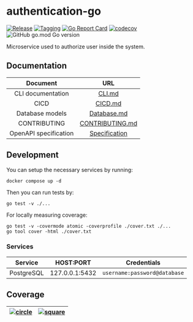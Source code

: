 # authentication-go

[![Release](https://github.com/hawks-atlanta/authentication-go/actions/workflows/release.yaml/badge.svg)](https://github.com/hawks-atlanta/authentication-go/actions/workflows/release.yaml)
[![Tagging](https://github.com/hawks-atlanta/authentication-go/actions/workflows/tagging.yaml/badge.svg)](https://github.com/hawks-atlanta/authentication-go/actions/workflows/tagging.yaml)
[![Go Report Card](https://goreportcard.com/badge/github.com/hawks-atlanta/authentication-go)](https://goreportcard.com/report/github.com/hawks-atlanta/authentication-go)
[![codecov](https://codecov.io/gh/hawks-atlanta/authentication-go/graph/badge.svg?token=V8TWAO2DQH)](https://codecov.io/gh/hawks-atlanta/authentication-go)
![GitHub go.mod Go version](https://img.shields.io/github/go-mod/go-version/hawks-atlanta/authentication-go)

Microservice used to authorize user inside the system.

## Documentation

|       Document        |                             URL                              |
| :-------------------: | :----------------------------------------------------------: |
|   CLI documentation   |                       [CLI.md](CLI.md)                       |
|         CICD          | [CICD.md](https://github.com/hawks-atlanta/docs/blob/main/CICD.md) |
|    Database models    | [Database.md](https://github.com/hawks-atlanta/docs/blob/main/Database.md#Authentication) |
|     CONTRIBUTING      |              [CONTRIBUTING.md](CONTRIBUTING.md)              |
| OpenAPI specification |           [Specification](docs/spec.openapi.yaml)            |

## Development

You can setup the necessary services by running:

```shell
docker compose up -d
```

Then you can run tests by:

```shell
go test -v ./...
```

For locally measuring coverage:

```shell
go test -v -covermode atomic -coverprofile ./cover.txt ./...
go tool cover -html ./cover.txt
```

### Services

| Service    | HOST:PORT      | Credentials                  |
| ---------- | -------------- | ---------------------------- |
| PostgreSQL | 127.0.0.1:5432 | `username:password@database` |

## Coverage

| [![circle](https://codecov.io/gh/hawks-atlanta/authentication-go/graphs/sunburst.svg?token=V8TWAO2DQH)](https://app.codecov.io/gh/hawks-atlanta/authentication-go) | [![square](https://codecov.io/gh/hawks-atlanta/authentication-go/graphs/tree.svg?token=V8TWAO2DQH)]((https://app.codecov.io/gh/hawks-atlanta/authentication-go)) |
| ------------------------------------------------------------ | ------------------------------------------------------------ |

